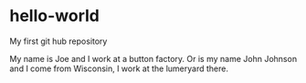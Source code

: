 # hello-world
My first git hub repository

My name is Joe and I work at a button factory.
Or is my name John Johnson and I come from Wisconsin, I work at the lumeryard there.

